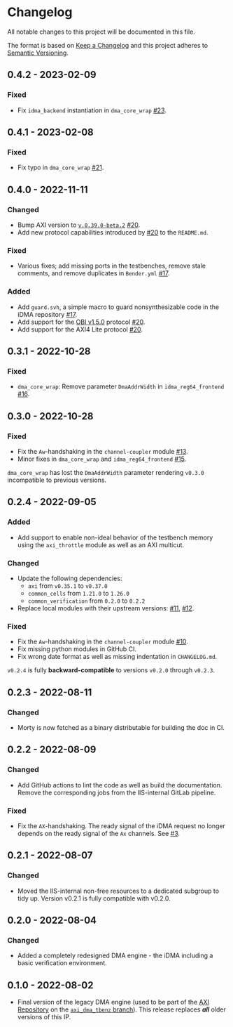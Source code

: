 # Changelog
All notable changes to this project will be documented in this file.

The format is based on [Keep a Changelog](http://keepachangelog.com/en/1.0.0/)
and this project adheres to [Semantic Versioning](http://semver.org/spec/v2.0.0.html).

## 0.4.2 - 2023-02-09

### Fixed
- Fix `idma_backend` instantiation in `dma_core_wrap` [#23](https://github.com/pulp-platform/iDMA/pull/23).

## 0.4.1 - 2023-02-08

### Fixed
- Fix typo in `dma_core_wrap` [#21](https://github.com/pulp-platform/iDMA/pull/21).

## 0.4.0 - 2022-11-11

### Changed
- Bump AXI version to [`v.0.39.0-beta.2`](https://github.com/pulp-platform/axi/releases/tag/v0.39.0-beta.2)
  [#20](https://github.com/pulp-platform/iDMA/pull/20).
- Add new protocol capabilities introduced by [#20](https://github.com/pulp-platform/iDMA/pull/20) to the `README.md`.

### Fixed
- Various fixes; add missing ports in the testbenches, remove stale comments, and remove duplicates
  in `Bender.yml` [#17](https://github.com/pulp-platform/iDMA/pull/17).

### Added
- Add `guard.svh`, a simple macro to guard nonsynthesizable code in the iDMA
  repository [#17](https://github.com/pulp-platform/iDMA/pull/17).
- Add support for the [OBI v1.5.0](https://github.com/openhwgroup/programs/blob/master/TGs/cores-task-group/obi/OBI-v1.5.0.pdf)
  protocol [#20](https://github.com/pulp-platform/iDMA/pull/20).
- Add support for the AXI4 Lite protocol [#20](https://github.com/pulp-platform/iDMA/pull/20).

## 0.3.1 - 2022-10-28

### Fixed
- `dma_core_wrap`: Remove parameter `DmaAddrWidth` in `idma_reg64_frontend` [#16](https://github.com/pulp-platform/iDMA/pull/16).

## 0.3.0 - 2022-10-28

### Fixed
- Fix the `Aw`-handshaking in the `channel-coupler` module [#13](https://github.com/pulp-platform/iDMA/pull/13).
- Minor fixes in `dma_core_wrap` and `idma_reg64_frontend` [#15](https://github.com/pulp-platform/iDMA/pull/15).

`dma_core_wrap` has lost the `DmaAddrWidth` parameter rendering `v0.3.0` incompatible to previous
versions.

## 0.2.4 - 2022-09-05

### Added
- Add support to enable non-ideal behavior of the testbench memory using  the `axi_throttle` module
  as well as an AXI multicut.

### Changed
- Update the following dependencies:
  - `axi` from `v0.35.1` to `v0.37.0`
  - `common_cells` from `1.21.0` to `1.26.0`
  - `common_verification` from `0.2.0` to `0.2.2`
- Replace local modules with their upstream versions: [#11](https://github.com/pulp-platform/iDMA/pull/11), [#12](https://github.com/pulp-platform/iDMA/pull/12).

### Fixed
- Fix the `Aw`-handshaking in the `channel-coupler` module [#10](https://github.com/pulp-platform/iDMA/pull/10).
- Fix missing python modules in GitHub CI.
- Fix wrong date format as well as missing indentation in `CHANGELOG.md`.

`v0.2.4` is fully **backward-compatible** to versions `v0.2.0` through `v0.2.3`.

## 0.2.3 - 2022-08-11

### Changed
- Morty is now fetched as a binary distributable for building the doc in CI.

## 0.2.2 - 2022-08-09

### Changed
- Add GitHub actions to lint the code as well as build the documentation. Remove the corresponding
  jobs from the IIS-internal GitLab pipeline.

### Fixed
- Fix the `AX`-handshaking. The ready signal of the iDMA request no longer depends on the ready
  signal of the `Ax` channels. See [#3](https://github.com/pulp-platform/iDMA/pull/3).

## 0.2.1 - 2022-08-07

### Changed
- Moved the IIS-internal non-free resources to a dedicated subgroup to tidy up. Version v0.2.1 is
fully compatible with v0.2.0.

## 0.2.0 - 2022-08-04

### Changed
- Added a completely redesigned DMA engine - the iDMA including a basic verification environment.

## 0.1.0 - 2022-08-02

- Final version of the legacy DMA engine (used to be part of the [AXI Repository](https://github.com/pulp-platform/axi)
on the [`axi_dma_tbenz` branch](https://github.com/pulp-platform/axi/tree/axi_dma_tbenz)).
This release replaces ***all*** older versions of this IP.
